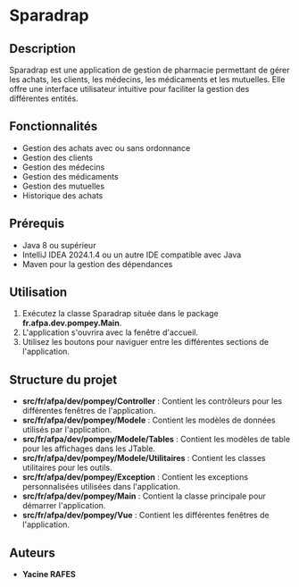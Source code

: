 # Sparadrap

## Description
Sparadrap est une application de gestion de pharmacie permettant de gérer les achats, les clients, les médecins, les médicaments et les mutuelles. Elle offre une interface utilisateur intuitive pour faciliter la gestion des différentes entités.

## Fonctionnalités
- Gestion des achats avec ou sans ordonnance
- Gestion des clients
- Gestion des médecins
- Gestion des médicaments
- Gestion des mutuelles
- Historique des achats

## Prérequis
- Java 8 ou supérieur
- IntelliJ IDEA 2024.1.4 ou un autre IDE compatible avec Java
- Maven pour la gestion des dépendances

## Utilisation
1. Exécutez la classe Sparadrap située dans le package **fr.afpa.dev.pompey.Main**.
2. L'application s'ouvrira avec la fenêtre d'accueil.
3. Utilisez les boutons pour naviguer entre les différentes sections de l'application.

## Structure du projet
- **src/fr/afpa/dev/pompey/Controller** : Contient les contrôleurs pour les différentes fenêtres de l'application.
- **src/fr/afpa/dev/pompey/Modele** : Contient les modèles de données utilisés par l'application.
- **src/fr/afpa/dev/pompey/Modele/Tables** : Contient les modèles de table pour les affichages dans les JTable.
- **src/fr/afpa/dev/pompey/Modele/Utilitaires** : Contient les classes utilitaires pour les outils.
- **src/fr/afpa/dev/pompey/Exception** : Contient les exceptions personnalisées utilisées dans l'application.
- **src/fr/afpa/dev/pompey/Main** : Contient la classe principale pour démarrer l'application.
- **src/fr/afpa/dev/pompey/Vue** : Contient les différentes fenêtres de l'application.

## Auteurs
- **Yacine RAFES**


